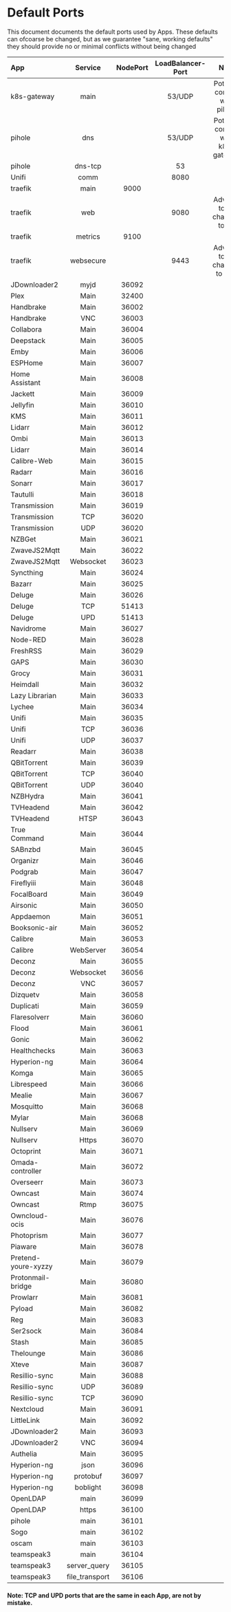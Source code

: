 # Default Ports

This document documents the default ports used by Apps.
These defaults can ofcoarse be changed, but as we guarantee "sane, working defaults" they should provide no or minimal conflicts without being changed


| App                 |  Service  | NodePort | LoadBalancer-Port |  Note                                |
| :------------------ | :-------: | :------: | :---------------: | :----------------------------------: |
| k8s-gateway         |  main     |          |   53/UDP          |   Potenial conflict with pihole      |
| pihole              |  dns      |          |   53/UDP          | Potenial conflict with k8s-gateway   |
| pihole              |  dns-tcp  |          |   53              |                                      |
| Unifi               |   comm    |          |   8080            |                                      |
| traefik             |   main    |   9000   |                   |                                      |
| traefik             |   web     |          |       9080        |  Adviced to be changed to 80         |
| traefik             | metrics   |   9100   |                   |                                      |
| traefik             | websecure |          |       9443        |  Adviced to be changed to 443        |
| JDownloader2        |   myjd    |  36092   |                   |                                      |
| Plex                |   Main    |  32400   |                   |                                      |
| Handbrake           |   Main    |  36002   |                   |                                      |
| Handbrake           |    VNC    |  36003   |                   |                                      |
| Collabora           |   Main    |  36004   |                   |                                      |
| Deepstack           |   Main    |  36005   |                   |                                      |
| Emby                |   Main    |  36006   |                   |                                      |
| ESPHome             |   Main    |  36007   |                   |                                      |
| Home Assistant      |   Main    |  36008   |                   |                                      |
| Jackett             |   Main    |  36009   |                   |                                      |
| Jellyfin            |   Main    |  36010   |                   |                                      |
| KMS                 |   Main    |  36011   |                   |                                      |
| Lidarr              |   Main    |  36012   |                   |                                      |
| Ombi                |   Main    |  36013   |                   |                                      |
| Lidarr              |   Main    |  36014   |                   |                                      |
| Calibre-Web         |   Main    |  36015   |                   |                                      |
| Radarr              |   Main    |  36016   |                   |                                      |
| Sonarr              |   Main    |  36017   |                   |                                      |
| Tautulli            |   Main    |  36018   |                   |                                      |
| Transmission        |   Main    |  36019   |                   |                                      |
| Transmission        |    TCP    |  36020   |                   |                                      |
| Transmission        |    UDP    |  36020   |                   |                                      |
| NZBGet              |   Main    |  36021   |                   |                                      |
| ZwaveJS2Mqtt        |   Main    |  36022   |                   |                                      |
| ZwaveJS2Mqtt        | Websocket |  36023   |                   |                                      |
| Syncthing           |   Main    |  36024   |                   |                                      |
| Bazarr              |   Main    |  36025   |                   |                                      |
| Deluge              |   Main    |  36026   |                   |                                      |
| Deluge              |    TCP    |  51413   |                   |                                      |
| Deluge              |    UPD    |  51413   |                   |                                      |
| Navidrome           |   Main    |  36027   |                   |                                      |
| Node-RED            |   Main    |  36028   |                   |                                      |
| FreshRSS            |   Main    |  36029   |                   |                                      |
| GAPS                |   Main    |  36030   |                   |                                      |
| Grocy               |   Main    |  36031   |                   |                                      |
| Heimdall            |   Main    |  36032   |                   |                                      |
| Lazy Librarian      |   Main    |  36033   |                   |                                      |
| Lychee              |   Main    |  36034   |                   |                                      |
| Unifi               |   Main    |  36035   |                   |                                      |
| Unifi               |    TCP    |  36036   |                   |                                      |
| Unifi               |    UDP    |  36037   |                   |                                      |
| Readarr             |   Main    |  36038   |                   |                                      |
| QBitTorrent         |   Main    |  36039   |                   |                                      |
| QBitTorrent         |    TCP    |  36040   |                   |                                      |
| QBitTorrent         |    UDP    |  36040   |                   |                                      |
| NZBHydra            |   Main    |  36041   |                   |                                      |
| TVHeadend           |   Main    |  36042   |                   |                                      |
| TVHeadend           |   HTSP    |  36043   |                   |                                      |
| True Command        |   Main    |  36044   |                   |                                      |
| SABnzbd             |   Main    |  36045   |                   |                                      |
| Organizr            |   Main    |  36046   |                   |                                      |
| Podgrab             |   Main    |  36047   |                   |                                      |
| Fireflyiii          |   Main    |  36048   |                   |                                      |
| FocalBoard          |   Main    |  36049   |                   |                                      |
| Airsonic            |   Main    |  36050   |                   |                                      |
| Appdaemon           |   Main    |  36051   |                   |                                      |
| Booksonic-air       |   Main    |  36052   |                   |                                      |
| Calibre             |   Main    |  36053   |                   |                                      |
| Calibre             | WebServer |  36054   |                   |                                      |
| Deconz              |   Main    |  36055   |                   |                                      |
| Deconz              | Websocket |  36056   |                   |                                      |
| Deconz              |    VNC    |  36057   |                   |                                      |
| Dizquetv            |   Main    |  36058   |                   |                                      |
| Duplicati           |   Main    |  36059   |                   |                                      |
| Flaresolverr        |   Main    |  36060   |                   |                                      |
| Flood               |   Main    |  36061   |                   |                                      |
| Gonic               |   Main    |  36062   |                   |                                      |
| Healthchecks        |   Main    |  36063   |                   |                                      |
| Hyperion-ng         |   Main    |  36064   |                   |                                      |
| Komga               |   Main    |  36065   |                   |                                      |
| Librespeed          |   Main    |  36066   |                   |                                      |
| Mealie              |   Main    |  36067   |                   |                                      |
| Mosquitto           |   Main    |  36068   |                   |                                      |
| Mylar               |   Main    |  36068   |                   |                                      |
| Nullserv            |   Main    |  36069   |                   |                                      |
| Nullserv            |   Https   |  36070   |                   |                                      |
| Octoprint           |   Main    |  36071   |                   |                                      |
| Omada-controller    |   Main    |  36072   |                   |                                      |
| Overseerr           |   Main    |  36073   |                   |                                      |
| Owncast             |   Main    |  36074   |                   |                                      |
| Owncast             |   Rtmp    |  36075   |                   |                                      |
| Owncloud-ocis       |   Main    |  36076   |                   |                                      |
| Photoprism          |   Main    |  36077   |                   |                                      |
| Piaware             |   Main    |  36078   |                   |                                      |
| Pretend-youre-xyzzy |   Main    |  36079   |                   |                                      |
| Protonmail-bridge   |   Main    |  36080   |                   |                                      |
| Prowlarr            |   Main    |  36081   |                   |                                      |
| Pyload              |   Main    |  36082   |                   |                                      |
| Reg                 |   Main    |  36083   |                   |                                      |
| Ser2sock            |   Main    |  36084   |                   |                                      |
| Stash               |   Main    |  36085   |                   |                                      |
| Thelounge           |   Main    |  36086   |                   |                                      |
| Xteve               |   Main    |  36087   |                   |                                      |
| Resillio-sync       |   Main    |  36088   |                   |                                      |
| Resillio-sync       |    UDP    |  36089   |                   |                                      |
| Resillio-sync       |    TCP    |  36090   |                   |                                      |
| Nextcloud           |   Main    |  36091   |                   |                                      |
| LittleLink          |   Main    |  36092   |                   |                                      |
| JDownloader2        |   Main    |  36093   |                   |                                      |
| JDownloader2        |    VNC    |  36094   |                   |                                      |
| Authelia            |   Main    |  36095   |                   |                                      |
| Hyperion-ng         |   json    |  36096   |                   |                                      |
| Hyperion-ng         |  protobuf |  36097   |                   |                                      |
| Hyperion-ng         |  boblight |  36098   |                   |                                      |
| OpenLDAP            |  main     |  36099   |                   |                                      |
| OpenLDAP            |  https    |  36100   |                   |                                      |
| pihole              |  main     |  36101   |                   |                                      |
| Sogo                |  main     |  36102   |                   |                                      |
| oscam               |  main     |  36103   |                   |                                      |
| teamspeak3          |  main     |  36104   |                   |                                      |
| teamspeak3          |  server_query     |  36105   |                   |                                      |
| teamspeak3          |  file_transport     |  36106   |                   |                                      |

#### Note: TCP and UPD ports that are the same in each App, are not by mistake.
